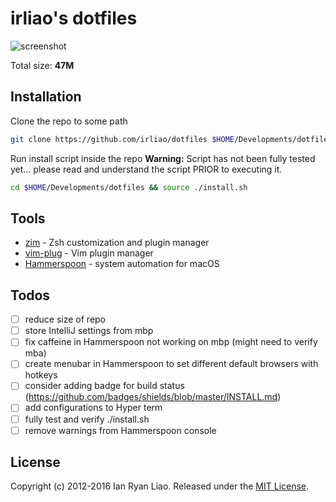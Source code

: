 # irliao's dotfiles

![screenshot](http://i.imgur.com/qwfYoqP.png)

Total size: **47M**

## Installation

Clone the repo to some path
```bash
git clone https://github.com/irliao/dotfiles $HOME/Developments/dotfiles
```

Run install script inside the repo **Warning:** Script has not been fully tested yet... please read and understand the script PRIOR to executing it.
```bash
cd $HOME/Developments/dotfiles && source ./install.sh
```

## Tools

* [zim](https://github.com/Eriner/zim) - Zsh customization and plugin manager
* [vim-plug](https://github.com/junegunn/vim-plug) - Vim plugin manager
* [Hammerspoon](https://github.com/Hammerspoon/hammerspoon) - system automation for macOS

## Todos

* [ ] reduce size of repo
* [ ] store IntelliJ settings from mbp
* [ ] fix caffeine in Hammerspoon not working on mbp (might need to verify mba)
* [ ] create menubar in Hammerspoon to set different default browsers with hotkeys
* [ ] consider adding badge for build status (https://github.com/badges/shields/blob/master/INSTALL.md)
* [ ] add configurations to Hyper term
* [ ] fully test and verify ./install.sh
* [ ] remove warnings from Hammerspoon console

## License

Copyright (c) 2012-2016 Ian Ryan Liao. Released under the [MIT License][license].

[license]: LICENSE
[readme]: README.md
[wiki]: https://github.com/irliao/dotfiles/wiki
